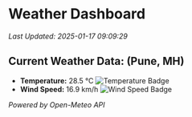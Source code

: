 
# Weather Dashboard

_Last Updated: 2025-01-17 09:09:29_

## Current Weather Data: (Pune, MH)
- **Temperature:** 28.5 °C ![Temperature Badge](https://img.shields.io/badge/Temperature-Medium%20Temp-green)
- **Wind Speed:** 16.9 km/h ![Wind Speed Badge](https://img.shields.io/badge/Wind%20Speed-Low%20Wind-blue)

*Powered by Open-Meteo API*
